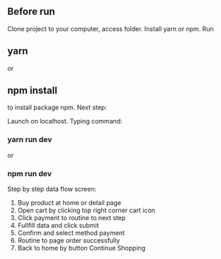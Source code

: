 ## Before run

Clone project to your computer, access folder. Install yarn or npm. Run 

## yarn

or 
## npm install
to install package npm. Next step:

Launch on localhost. Typing command:

### yarn run dev
or
### npm run dev

Step by step data flow screen:

1. Buy product at home or detail page
2. Open cart by clicking top right corner cart icon
3. Click payment to routine to next step
4. Fullfill data and click submit
5. Confirm and select method payment
6. Routine to page order successfully
7. Back to home by button Continue Shopping